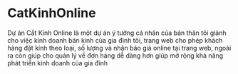 # CatKinhOnline
Dự án Cắt Kính Online là một dự án ý tưởng cá nhân của bản thân tôi giành cho việc kinh doanh bán kính của gia đình tôi, trang web cho phép khách hàng đặt kính theo loại, số lượng và nhận báo giá online tại trang web, ngoài ra còn giúp cho quản lý về đơn hàng dễ dàng hơn giúp mở rộng khả năng phát triển kinh doanh của gia đình
